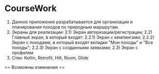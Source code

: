 # CourseWork
1) Данное приложение разрабатывается для организации и планирования походов по природным маршрутам.
2) Экраны для реализации:
  2.1) Экран авторизации/регистрации;
  2.2) Главный экран, в который входят:
    2.2.1) Экран с кемпингами;
    2.2.2) Экран с походами, в который входят вкладки "Мои походы" и "Все походы";
    2.2.3) Экран с созданными заявками;
  2.3) Экран с профилем
3) Стек: Kotlin, Retrofit, Hilt, Room, Glide

== Возможны изменения ==
  